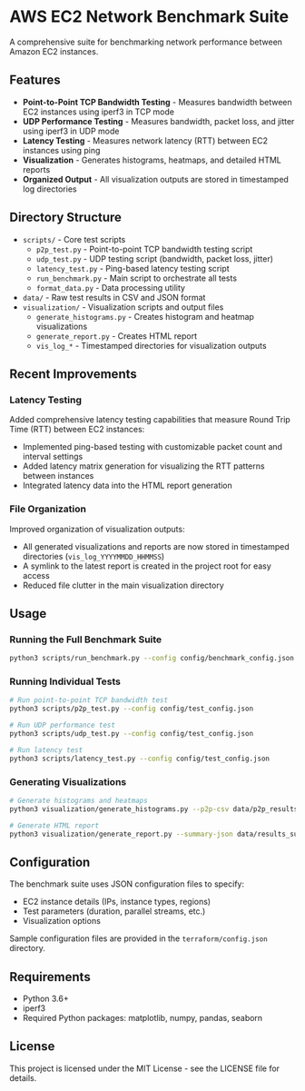 # AWS EC2 Network Benchmark Suite

A comprehensive suite for benchmarking network performance between Amazon EC2 instances.

## Features

- **Point-to-Point TCP Bandwidth Testing** - Measures bandwidth between EC2 instances using iperf3 in TCP mode
- **UDP Performance Testing** - Measures bandwidth, packet loss, and jitter using iperf3 in UDP mode
- **Latency Testing** - Measures network latency (RTT) between EC2 instances using ping
- **Visualization** - Generates histograms, heatmaps, and detailed HTML reports
- **Organized Output** - All visualization outputs are stored in timestamped log directories

## Directory Structure

- `scripts/` - Core test scripts
  - `p2p_test.py` - Point-to-point TCP bandwidth testing script
  - `udp_test.py` - UDP testing script (bandwidth, packet loss, jitter)
  - `latency_test.py` - Ping-based latency testing script
  - `run_benchmark.py` - Main script to orchestrate all tests
  - `format_data.py` - Data processing utility
- `data/` - Raw test results in CSV and JSON format
- `visualization/` - Visualization scripts and output files
  - `generate_histograms.py` - Creates histogram and heatmap visualizations
  - `generate_report.py` - Creates HTML report
  - `vis_log_*` - Timestamped directories for visualization outputs

## Recent Improvements

### Latency Testing

Added comprehensive latency testing capabilities that measure Round Trip Time (RTT) between EC2 instances:

- Implemented ping-based testing with customizable packet count and interval settings
- Added latency matrix generation for visualizing the RTT patterns between instances
- Integrated latency data into the HTML report generation

### File Organization

Improved organization of visualization outputs:

- All generated visualizations and reports are now stored in timestamped directories (`vis_log_YYYYMMDD_HHMMSS`)
- A symlink to the latest report is created in the project root for easy access
- Reduced file clutter in the main visualization directory

## Usage

### Running the Full Benchmark Suite

```bash
python3 scripts/run_benchmark.py --config config/benchmark_config.json
```

### Running Individual Tests

```bash
# Run point-to-point TCP bandwidth test
python3 scripts/p2p_test.py --config config/test_config.json

# Run UDP performance test
python3 scripts/udp_test.py --config config/test_config.json

# Run latency test
python3 scripts/latency_test.py --config config/test_config.json
```

### Generating Visualizations

```bash
# Generate histograms and heatmaps
python3 visualization/generate_histograms.py --p2p-csv data/p2p_results_*.csv --udp-csv data/udp_results_*.csv --latency-csv data/latency_results_*.csv

# Generate HTML report
python3 visualization/generate_report.py --summary-json data/results_summary_*.json
```

## Configuration

The benchmark suite uses JSON configuration files to specify:

- EC2 instance details (IPs, instance types, regions)
- Test parameters (duration, parallel streams, etc.)
- Visualization options

Sample configuration files are provided in the `terraform/config.json` directory.

## Requirements

- Python 3.6+
- iperf3
- Required Python packages: matplotlib, numpy, pandas, seaborn

## License

This project is licensed under the MIT License - see the LICENSE file for details.
